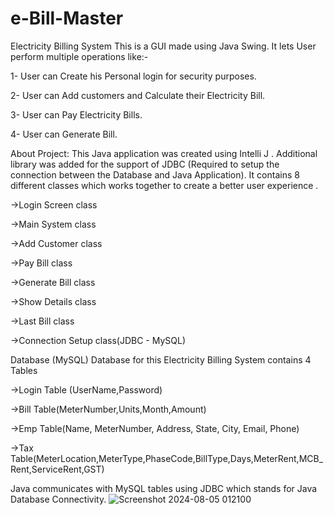 # e-Bill-Master

Electricity Billing System
This is a GUI made using Java Swing. It lets User perform multiple operations like:-

1- User can Create his Personal login for security purposes.

2- User can Add customers and Calculate their Electricity Bill.

3- User can Pay Electricity Bills.

4- User can Generate Bill.

About Project:
This Java application was created using Intelli J . Additional library was added for the support of JDBC (Required to setup the connection between the Database and Java Application). It contains 8 different classes which works together to create a better user experience .


->Login Screen class

->Main System class

->Add Customer class

->Pay Bill class

->Generate Bill class

->Show Details class

->Last Bill class

->Connection Setup class(JDBC - MySQL)

Database (MySQL)
Database for this Electricity Billing System contains 4 Tables

->Login Table (UserName,Password)

->Bill Table(MeterNumber,Units,Month,Amount)

->Emp Table(Name, MeterNumber, Address, State, City, Email, Phone)

->Tax Table(MeterLocation,MeterType,PhaseCode,BillType,Days,MeterRent,MCB_Rent,ServiceRent,GST)

Java communicates with MySQL tables using JDBC which stands for Java Database Connectivity.
![Screenshot 2024-08-05 012100](https://github.com/user-attachments/assets/c5f3428d-40c5-4c4a-ac70-f8a29faefde7)

